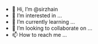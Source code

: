 - 👋 Hi, I’m @sirzhain
- 👀 I’m interested in ...
- 🌱 I’m currently learning ...
- 💞️ I’m looking to collaborate on ...
- 📫 How to reach me ...

<!---
sirzhain/sirzhain is a ✨ special ✨ repository because its `README.md` (this file) appears on your GitHub profile.
You can click the Preview link to take a look at your changes.
--->
